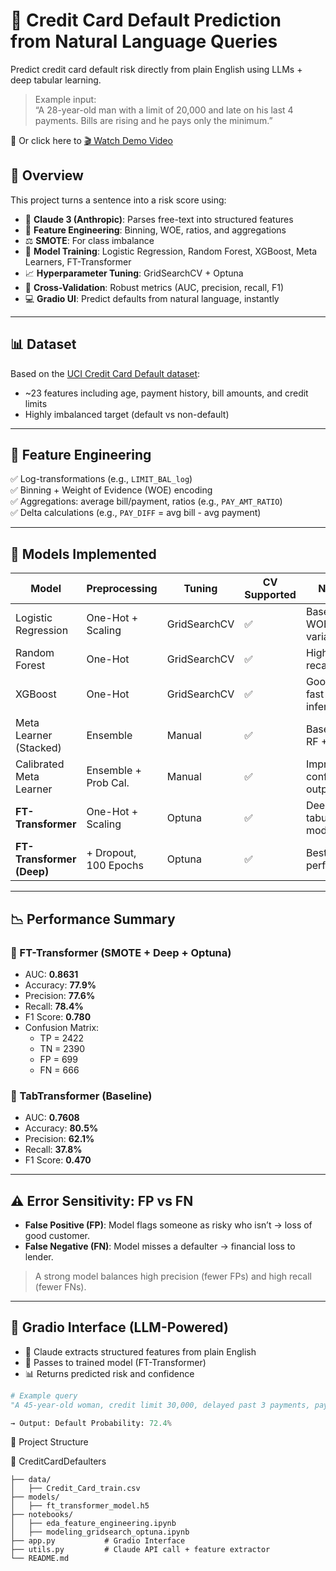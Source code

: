 # 🧠 Credit Card Default Prediction from Natural Language Queries

Predict credit card default risk directly from plain English using LLMs + deep tabular learning.

> Example input:  
> “A 28-year-old man with a limit of 20,000 and late on his last 4 payments. Bills are rising and he pays only the minimum.”

🔗 Or click here to [🎬 Watch Demo Video](Credit%20Default%20risk%20Predictor.mp4)

## 🚀 Overview

This project turns a sentence into a risk score using:
- 🧠 **Claude 3 (Anthropic)**: Parses free-text into structured features
- 🔄 **Feature Engineering**: Binning, WOE, ratios, and aggregations
- ⚖️ **SMOTE**: For class imbalance
- 🎯 **Model Training**: Logistic Regression, Random Forest, XGBoost, Meta Learners, FT-Transformer
- 📈 **Hyperparameter Tuning**: GridSearchCV + Optuna
- 🧪 **Cross-Validation**: Robust metrics (AUC, precision, recall, F1)
- 💻 **Gradio UI**: Predict defaults from natural language, instantly

---

## 📊 Dataset

Based on the [UCI Credit Card Default dataset](https://archive.ics.uci.edu/ml/datasets/default+of+credit+card+clients):

- ~23 features including age, payment history, bill amounts, and credit limits
- Highly imbalanced target (default vs non-default)

---

## 🔧 Feature Engineering

✅ Log-transformations (e.g., `LIMIT_BAL_log`)  
✅ Binning + Weight of Evidence (WOE) encoding  
✅ Aggregations: average bill/payment, ratios (e.g., `PAY_AMT_RATIO`)  
✅ Delta calculations (e.g., `PAY_DIFF` = avg bill - avg payment)

---

## 🧪 Models Implemented

| Model                         | Preprocessing        | Tuning       | CV Supported | Notes                        |
|------------------------------|----------------------|--------------|--------------|------------------------------|
| Logistic Regression          | One-Hot + Scaling    | GridSearchCV | ✅           | Baseline + WOE variant       |
| Random Forest                | One-Hot              | GridSearchCV | ✅           | Higher recall                |
| XGBoost                      | One-Hot              | GridSearchCV | ✅           | Good AUC, fast inference     |
| Meta Learner (Stacked)       | Ensemble             | Manual       | ✅           | Base: LR + RF + XGB          |
| Calibrated Meta Learner      | Ensemble + Prob Cal. | Manual       | ✅           | Improves confidence outputs  |
| **FT-Transformer**           | One-Hot + Scaling    | Optuna       | ✅           | Deep tabular model           |
| **FT-Transformer (Deep)**    | + Dropout, 100 Epochs| Optuna       | ✅           | Best performer               |

---

## 📉 Performance Summary

### 🔹 FT-Transformer (SMOTE + Deep + Optuna)
- AUC: **0.8631**
- Accuracy: **77.9%**
- Precision: **77.6%**
- Recall: **78.4%**
- F1 Score: **0.780**
- Confusion Matrix:  
  - TP = 2422  
  - TN = 2390  
  - FP = 699  
  - FN = 666

### 🔹 TabTransformer (Baseline)
- AUC: **0.7608**
- Accuracy: **80.5%**
- Precision: **62.1%**
- Recall: **37.8%**
- F1 Score: **0.470**

---

## ⚠️ Error Sensitivity: FP vs FN

- **False Positive (FP)**: Model flags someone as risky who isn’t → loss of good customer.
- **False Negative (FN)**: Model misses a defaulter → financial loss to lender.

> A strong model balances high precision (fewer FPs) and high recall (fewer FNs).

---

## 💬 Gradio Interface (LLM-Powered)

- 🧠 Claude extracts structured features from plain English
- 🎯 Passes to trained model (FT-Transformer)
- 📊 Returns predicted risk and confidence

```python
# Example query
"A 45-year-old woman, credit limit 30,000, delayed past 3 payments, pays ~500 monthly."

→ Output: Default Probability: 72.4%
```


📂 Project Structure

📁 CreditCardDefaulters
```
├── data/
│   ├── Credit_Card_train.csv
├── models/
│   ├── ft_transformer_model.h5
├── notebooks/
│   ├── eda_feature_engineering.ipynb
│   ├── modeling_gridsearch_optuna.ipynb
├── app.py           # Gradio Interface
├── utils.py         # Claude API call + feature extractor
└── README.md
```



